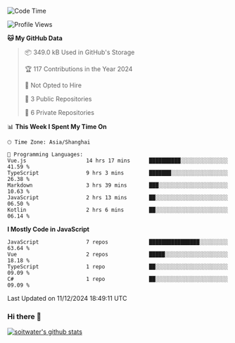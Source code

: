 <!--START_SECTION:waka-->
![Code Time](http://img.shields.io/badge/Code%20Time-4%2C371%20hrs%204%20mins-blue)

![Profile Views](http://img.shields.io/badge/Profile%20Views-3-blue)

**🐱 My GitHub Data** 

> 📦 349.0 kB Used in GitHub's Storage 
 > 
> 🏆 117 Contributions in the Year 2024
 > 
> 🚫 Not Opted to Hire
 > 
> 📜 3 Public Repositories 
 > 
> 🔑 6 Private Repositories 
 > 
📊 **This Week I Spent My Time On** 

```text
🕑︎ Time Zone: Asia/Shanghai

💬 Programming Languages: 
Vue.js                   14 hrs 17 mins      ██████████░░░░░░░░░░░░░░░   41.59 % 
TypeScript               9 hrs 3 mins        ███████░░░░░░░░░░░░░░░░░░   26.38 % 
Markdown                 3 hrs 39 mins       ███░░░░░░░░░░░░░░░░░░░░░░   10.63 % 
JavaScript               2 hrs 13 mins       ██░░░░░░░░░░░░░░░░░░░░░░░   06.50 % 
Kotlin                   2 hrs 6 mins        ██░░░░░░░░░░░░░░░░░░░░░░░   06.14 % 
```

**I Mostly Code in JavaScript** 

```text
JavaScript               7 repos             ████████████████░░░░░░░░░   63.64 % 
Vue                      2 repos             █████░░░░░░░░░░░░░░░░░░░░   18.18 % 
TypeScript               1 repo              ██░░░░░░░░░░░░░░░░░░░░░░░   09.09 % 
C#                       1 repo              ██░░░░░░░░░░░░░░░░░░░░░░░   09.09 % 
```




 Last Updated on 11/12/2024 18:49:11 UTC
<!--END_SECTION:waka-->

### Hi there 👋
[![soitwater's github stats](https://github-readme-stats.vercel.app/api?username=soitwater)](https://github.com/soitwater/github-readme-stats)

